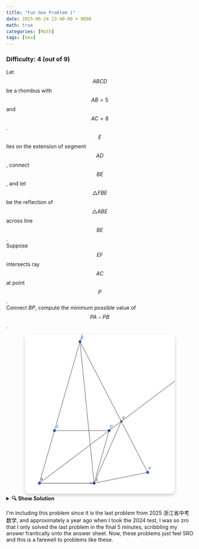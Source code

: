 ```yaml
---
title: "Fun Geo Problem 1"
date: 2025-06-24 13:40:00 + 0800
math: true
categories: [Math]
tags: [Geo]
---
```


### Difficulty: 4 (out of 9)
Let $$ABCD$$ be a rhombus with $$AB = 5$$ and $$AC = 8$$. $$E$$ lies on the extension of segment $$AD$$, connect $$BE$$, and let $$\triangle FBE$$ be the reflection of $$\triangle ABE$$ across line $$BE$$.  
Suppose $$EF$$ intersects ray $$AC$$ at point $$P$$.  
Connect $BP$, compute the minimum possible value of $$PA - PB$$.

<div style="text-align: center;">
  <img src="/assets/img/geo1.png" alt="Geometric Diagram" style="max-width: 80%; height: auto; border-radius: 12px; box-shadow: 0 4px 8px rgba(0, 0, 0, 0.2);" />
</div>

<details>
  <summary><strong>🔍 Show Solution</strong></summary>
  <br>
  <p>
    Auxiliary lines: We drop perpendiculars from $B$ to $AD$ and $AC$, intersecting at $G$, $Q$ respectively.
  </p>
  <br>
    <div style="text-align: center;">
    <img src="/assets/img/geo2.png" alt="Geometric Diagram" style="max-width: 80%; height: auto; border-radius: 12px; box-shadow: 0 4px 8px rgba(0, 0, 0, 0.2);" />
    </div>
    <br>
    <p>
    Since we are dealing with the lengths $PA$ and $PB$, we try to find connections between them.
    Set $PB = x$, therefore $PG = \sqrt{x^2-9}$.<br>
    So we have:
    \[PA-PB = \sqrt{x^2-9}+4-x\]
    Without thinking about differentiation, we manipulate this algebraic expression, which is the key to this question:
    \[\sqrt{x^2-9}+4-x = 4 + \frac{-9}{\sqrt{x^2-9}+x}\]
    Now, looking at the right hand side, we realize that we need to minimize $x$ in order to achieve the minimum of this expression. (as long as $x>3$)
    <br>
    But when does that happen? There is a certain range for $PB$ since it's a line segment, that's for sure.<br>
    We notice that $P$ is a fixed point, and that $P$ is always on $EF$. But $EF$ is not static though, hmmmm...
    Wait, but $EF$ is the reflection of $AE$, and $AE$ is static!<br>
    Thus, the minimum value of $PB$ can be achieved when $PB$ is perpendicular to $EF$, and utilizing symmetry, it suffices to compute $BQ$, and substituting it back as $x$.<br>
    We have infinite ways to get $BQ = \frac{24}{5}$.<br>
    Now,
    \[\min(PA-PB) = \sqrt{(\frac{24}{5})^2-9}+4-\frac{24}{5} = \boxed{\frac{3\sqrt{39}-4}{5}}\]

    Holy latex practice!
    </p> 
</details>

<p>
I'm including this problem since it is the last problem from 2025 浙江省中考数学, and approximately a year ago when I took the 2024 test, I was so zro that I only solved the last problem in the final 5 minutes, scribbling my answer frantically onto the answer sheet. Now, these problems just feel 5RO and this is a farewell to problems like these.
</p>
